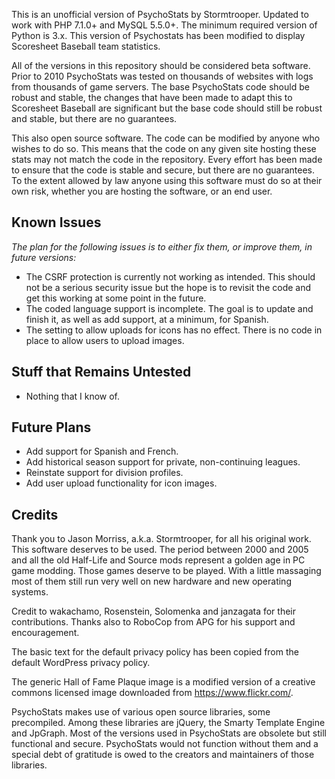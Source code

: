 This is an unofficial version of PsychoStats by Stormtrooper. Updated to work with PHP 7.1.0+ and MySQL 5.5.0+.  The minimum required version of Python is 3.x.  This version of Psychostats has been modified to display Scoresheet Baseball team statistics.

All of the versions in this repository should be considered beta software.  Prior to 2010 PsychoStats was tested on thousands of websites with logs from thousands of game servers.  The base PsychoStats code should be robust and stable, the changes that have been made to adapt this to Scoresheet Baseball are significant but the base code should still be robust and stable, but there are no guarantees.

This also open source software.  The code can be modified by anyone who wishes to do so.  This means that the code on any given site hosting these stats may not match the code in the repository.  Every effort has been made to ensure that the code is stable and secure, but there are no guarantees.  To the extent allowed by law anyone using this software must do so at their own risk, whether you are hosting the software, or an end user.


## **Known Issues**

*The plan for the following issues is to either fix them, or improve them, in future versions:*

* The CSRF protection is currently not working as intended.  This should not be a serious security issue but the hope is to revisit the code and get this working at some point in the future.
* The coded language support is incomplete.  The goal is to update and finish it, as well as add support, at a minimum, for Spanish.
* The setting to allow uploads for icons has no effect.  There is no code in place to allow users to upload images.


## **Stuff that Remains Untested**

* Nothing that I know of.


## **Future Plans**

* Add support for Spanish and French.
* Add historical season support for private, non-continuing leagues.
* Reinstate support for division profiles.
* Add user upload functionality for icon images.


## **Credits**

Thank you to Jason Morriss, a.k.a. Stormtrooper, for all his original work. This software deserves to be used. The period between 2000 and 2005 and all the old Half-Life and Source mods represent a golden age in PC game modding. Those games deserve to be played. With a little massaging most of them still run very well on new hardware and new operating systems.

Credit to wakachamo, Rosenstein, Solomenka and janzagata for their contributions.  Thanks also to RoboCop from APG for his support and encouragement.

The basic text for the default privacy policy has been copied from the default WordPress privacy policy.

The generic Hall of Fame Plaque image is a modified version of a creative commons licensed image downloaded from https://www.flickr.com/.

PsychoStats makes use of various open source libraries, some precompiled.  Among these libraries are jQuery, the Smarty Template Engine and JpGraph.  Most of the versions used in PsychoStats are obsolete but still functional and secure.  PsychoStats would not function without them and a special debt of gratitude is owed to the creators and maintainers of those libraries.
